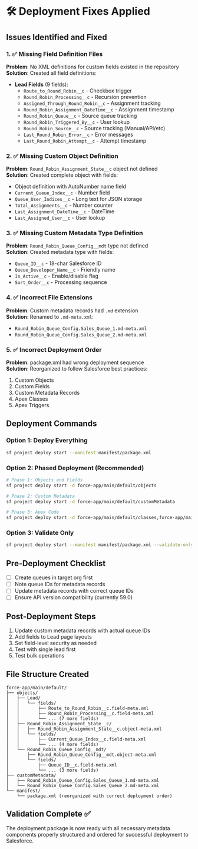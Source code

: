 # 🛠️ Deployment Fixes Applied

## Issues Identified and Fixed

### 1. ✅ Missing Field Definition Files
**Problem**: No XML definitions for custom fields existed in the repository  
**Solution**: Created all field definitions:
- **Lead Fields** (9 fields):
  - `Route_to_Round_Robin__c` - Checkbox trigger
  - `Round_Robin_Processing__c` - Recursion prevention
  - `Assigned_Through_Round_Robin__c` - Assignment tracking
  - `Round_Robin_Assignment_DateTime__c` - Assignment timestamp
  - `Round_Robin_Queue__c` - Source queue tracking
  - `Round_Robin_Triggered_By__c` - User lookup
  - `Round_Robin_Source__c` - Source tracking (Manual/API/etc)
  - `Last_Round_Robin_Error__c` - Error messages
  - `Last_Round_Robin_Attempt__c` - Attempt timestamp

### 2. ✅ Missing Custom Object Definition
**Problem**: `Round_Robin_Assignment_State__c` object not defined  
**Solution**: Created complete object with fields:
- Object definition with AutoNumber name field
- `Current_Queue_Index__c` - Number field
- `Queue_User_Indices__c` - Long text for JSON storage
- `Total_Assignments__c` - Number counter
- `Last_Assignment_DateTime__c` - DateTime
- `Last_Assigned_User__c` - User lookup

### 3. ✅ Missing Custom Metadata Type Definition
**Problem**: `Round_Robin_Queue_Config__mdt` type not defined  
**Solution**: Created metadata type with fields:
- `Queue_ID__c` - 18-char Salesforce ID
- `Queue_Developer_Name__c` - Friendly name
- `Is_Active__c` - Enable/disable flag
- `Sort_Order__c` - Processing sequence

### 4. ✅ Incorrect File Extensions
**Problem**: Custom metadata records had `.md` extension  
**Solution**: Renamed to `.md-meta.xml`:
- `Round_Robin_Queue_Config.Sales_Queue_1.md-meta.xml`
- `Round_Robin_Queue_Config.Sales_Queue_2.md-meta.xml`

### 5. ✅ Incorrect Deployment Order
**Problem**: package.xml had wrong deployment sequence  
**Solution**: Reorganized to follow Salesforce best practices:
1. Custom Objects
2. Custom Fields  
3. Custom Metadata Records
4. Apex Classes
5. Apex Triggers

## Deployment Commands

### Option 1: Deploy Everything
```bash
sf project deploy start --manifest manifest/package.xml
```

### Option 2: Phased Deployment (Recommended)
```bash
# Phase 1: Objects and Fields
sf project deploy start -d force-app/main/default/objects

# Phase 2: Custom Metadata
sf project deploy start -d force-app/main/default/customMetadata

# Phase 3: Apex Code
sf project deploy start -d force-app/main/default/classes,force-app/main/default/triggers
```

### Option 3: Validate Only
```bash
sf project deploy start --manifest manifest/package.xml --validate-only
```

## Pre-Deployment Checklist
- [ ] Create queues in target org first
- [ ] Note queue IDs for metadata records
- [ ] Update metadata records with correct queue IDs
- [ ] Ensure API version compatibility (currently 59.0)

## Post-Deployment Steps
1. Update custom metadata records with actual queue IDs
2. Add fields to Lead page layouts
3. Set field-level security as needed
4. Test with single lead first
5. Test bulk operations

## File Structure Created
```
force-app/main/default/
├── objects/
│   ├── Lead/
│   │   └── fields/
│   │       ├── Route_to_Round_Robin__c.field-meta.xml
│   │       ├── Round_Robin_Processing__c.field-meta.xml
│   │       └── ... (7 more fields)
│   ├── Round_Robin_Assignment_State__c/
│   │   ├── Round_Robin_Assignment_State__c.object-meta.xml
│   │   └── fields/
│   │       ├── Current_Queue_Index__c.field-meta.xml
│   │       └── ... (4 more fields)
│   └── Round_Robin_Queue_Config__mdt/
│       ├── Round_Robin_Queue_Config__mdt.object-meta.xml
│       └── fields/
│           ├── Queue_ID__c.field-meta.xml
│           └── ... (3 more fields)
├── customMetadata/
│   ├── Round_Robin_Queue_Config.Sales_Queue_1.md-meta.xml
│   └── Round_Robin_Queue_Config.Sales_Queue_2.md-meta.xml
└── manifest/
    └── package.xml (reorganized with correct deployment order)
```

## Validation Complete ✅

The deployment package is now ready with all necessary metadata components properly structured and ordered for successful deployment to Salesforce.